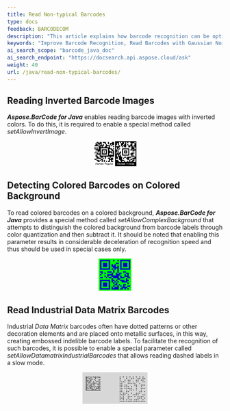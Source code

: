 ```yaml
---
title: Read Non-typical Barcodes
type: docs
feedback: BARCODECOM
description: "This article explains how barcode recognition can be optimized in terms of accuracy and speed in case of various distortions"
keywords: "Improve Barcode Recognition, Read Barcodes with Gaussian Noise, Read Inverted Barcodes, Read Colored Barcode, Read Distorted QR Code, Read Corrupted Barcodes, Read Industrual DataMatrix, Aspose.BarCode, Read Barcode Java"
ai_search_scope: "barcode_java_doc"
ai_search_endpoint: "https://docsearch.api.aspose.cloud/ask"
weight: 40
url: /java/read-non-typical-barcodes/
---
```

 
## **Reading Inverted Barcode Images**
***Aspose.BarCode for Java*** enables reading barcode images with inverted colors. To do this, it is required to enable a special method called *setAllowInvertImage*. 
<!--The following code snippet shows how to do that considering the provided barcode image as an example.-->

<p align="center"><img src="aztec_regular_inverse.png" width="20%" height="20%"></p>

<!--{{< highlight java>}}
Console.WriteLine("InvertImage:");

//read barcode image with AllowInvertImage set to false
Console.WriteLine("AllowInvertImage: false");
using (BarCodeReader read = new BarCodeReader($"{path}aztec_regular_inverse.png", DecodeType.Aztec))
{
    read.QualitySettings.AllowInvertImage = false;
    Console.WriteLine($"Barcodes read: {read.ReadBarCodes().Length}");
    foreach (BarCodeResult result in read.FoundBarCodes)
        Console.WriteLine($"{result.CodeTypeName}:{result.CodeText}");
}

//read barcode image with AllowInvertImage set to true
Console.WriteLine("AllowInvertImage: true");
using (BarCodeReader read = new BarCodeReader($"{path}aztec_regular_inverse.png", DecodeType.Aztec))
{
    read.QualitySettings.AllowInvertImage = true;
    Console.WriteLine($"Barcodes read: {read.ReadBarCodes().Length}");
    foreach (BarCodeResult result in read.FoundBarCodes)
        Console.WriteLine($"{result.CodeTypeName}:{result.CodeText}");
}
{{< /highlight >}}-->

## **Detecting Colored Barcodes on Colored Background**
To read colored barcodes on a colored background, ***Aspose.BarCode for Java*** provides a special method called *setAllowComplexBackground* that attempts to distinguish the colored background from barcode labels through color quantization and then subtract it. It should be noted that enabling this parameter results in considerable deceleration of recognition speed and thus should be used in special cases only. 
<!--The following code sample explains how to implement subtraction of a colored barcode from the colored background, as demonstrated in the source image given below.-->
  
<p align="center"><img src="qr_color.png" width="15%" height="15%"></p>

<!--{{< highlight java>}}
Console.WriteLine("ComplexBackground:");

//read barcode image with AllowComplexBackground set to false
Console.WriteLine("AllowComplexBackground: false");
using (BarCodeReader read = new BarCodeReader($"{path}qr_color.png", DecodeType.QR))
{
    read.QualitySettings.AllowComplexBackground = false;
    Console.WriteLine($"Barcodes read: {read.ReadBarCodes().Length}");
    foreach (BarCodeResult result in read.FoundBarCodes)
        Console.WriteLine($"{result.CodeTypeName}:{result.CodeText}");
}

//read barcode image with AllowComplexBackground set to true
Console.WriteLine("AllowComplexBackground: true");
using (BarCodeReader read = new BarCodeReader($"{path}qr_color.png", DecodeType.QR))
{
    read.QualitySettings.AllowComplexBackground = true;
    Console.WriteLine($"Barcodes read: {read.ReadBarCodes().Length}");
    foreach (BarCodeResult result in read.FoundBarCodes)
        Console.WriteLine($"{result.CodeTypeName}:{result.CodeText}");
}
{{< /highlight >}}-->


## **Read Industrial Data Matrix Barcodes**
Industrial *Data Matrix* barcodes often have dotted patterns or other decoration elements and are placed onto metallic surfaces, in this way, creating embossed indelible barcode labels. To facilitate the recognition of such barcodes, it is possible to enable a special parameter called *setAllowDatamatrixIndustrialBarcodes* that allows reading dashed labels in a slow mode. 
<!--The following code snippet explains how to read sample industrial *Data Matrix* barcodes that are shown in the image below.-->

<p align="center"><img src="datamatrix_industrial.png" width="30%" height="30%"></p>

<!--{{< highlight java>}}
Console.WriteLine("DatamatrixIndustrialBarcodes:");

//read barcode image with AllowDatamatrixIndustrialBarcodes set to false
Console.WriteLine("AllowDatamatrixIndustrialBarcodes: false");
using (BarCodeReader read = new BarCodeReader($"{path}datamatrix_industrial.png", DecodeType.DataMatrix))
{
    read.QualitySettings.AllowDatamatrixIndustrialBarcodes = false;
    Console.WriteLine($"Barcodes read: {read.ReadBarCodes().Length}");
    foreach (BarCodeResult result in read.FoundBarCodes)
        Console.WriteLine($"{result.CodeTypeName}:{result.CodeText}");
}

//read barcode image with AllowDatamatrixIndustrialBarcodes set to true
Console.WriteLine("AllowDatamatrixIndustrialBarcodes: true");
using (BarCodeReader read = new BarCodeReader($"{path}datamatrix_industrial.png", DecodeType.DataMatrix))
{
    read.QualitySettings.AllowDatamatrixIndustrialBarcodes = true;
    Console.WriteLine($"Barcodes read: {read.ReadBarCodes().Length}");
    foreach (BarCodeResult result in read.FoundBarCodes)
        Console.WriteLine($"{result.CodeTypeName}:{result.CodeText}");
}
{{< /highlight >}}-->



